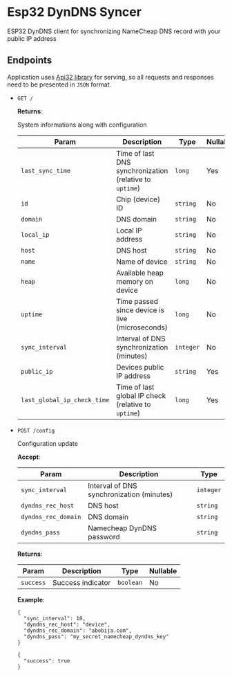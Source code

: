 # Esp32 DynDNS Syncer
ESP32 DynDNS client for synchronizing NameCheap DNS record with your public IP address

## Endpoints
Application uses [Api32 library](https://github.com/abobija/api32) for serving, so all requests and responses need to be presented in `JSON` format.

- `GET /`

  **Returns**: 
  
  System informations along with configuration
  
  | Param | Description | Type | Nullable |
  | --- | --- | --- | --- |
  | `last_sync_time` | Time of last DNS synchronization (relative to `uptime`) | `long` | Yes |
  | `id` | Chip (device) ID | `string` | No |
  | `domain` | DNS domain | `string` | No |
  | `local_ip` | Local IP address | `string` | No |
  | `host` | DNS host | `string` | No |
  | `name` | Name of device | `string` | No |
  | `heap` | Available heap memory on device | `long` | No |
  | `uptime` | Time passed since device is live (microseconds) | `long` | No |
  | `sync_interval` | Interval of DNS synchronization (minutes) | `integer` | No |
  | `public_ip` | Devices public IP address | `string` | Yes |
  | `last_global_ip_check_time` | Time of last global IP check (relative to `uptime`) | `long` | Yes |

- `POST /config`

  Configuration update
  
  **Accept**:
  
  | Param | Description | Type |
  | --- | --- | --- |
  | `sync_interval` | Interval of DNS synchronization (minutes) | `integer` |
  | `dyndns_rec_host` | DNS host | `string` |
  | `dyndns_rec_domain` | DNS domain | `string` |
  | `dyndns_pass` | Namecheap DynDNS password | `string` |
  
  **Returns**:
  
  | Param | Description | Type | Nullable |
  | --- | --- | --- | --- |
  | `success` | Success indicator | `boolean` | No |
  
  **Example**:
  
  ```
  {
    "sync_interval": 10,
    "dyndns_rec_host": "device",
    "dyndns_rec_domain": "abobija.com",
    "dyndns_pass": "my_secret_namecheap_dyndns_key"
  }
  ```
  
  ```
  {
    "success": true
  }
  ```
